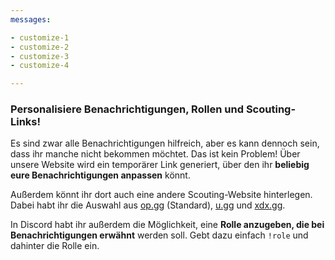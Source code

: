 ```yaml
---
messages:

- customize-1
- customize-2
- customize-3
- customize-4

---
```


### Personalisiere Benachrichtigungen, Rollen und Scouting-Links!

Es sind zwar alle Benachrichtigungen hilfreich, aber es kann dennoch sein, dass ihr manche nicht bekommen möchtet. Das
ist kein Problem!
Über unsere Website wird ein temporärer Link generiert, über den ihr **beliebig eure Benachrichtigungen anpassen**
könnt.

Außerdem könnt ihr dort auch eine andere Scouting-Website hinterlegen. Dabei habt ihr die Auswahl aus
[op.gg](https://euw.op.gg/multi/query=) (Standard), [u.gg](https://u.gg/multisearch?summoners=)
und [xdx.gg](https://xdx.gg/lol/multi/euw/).

In Discord habt ihr außerdem die Möglichkeit, eine **Rolle anzugeben, die bei Benachrichtigungen erwähnt** werden soll.
Gebt dazu einfach `!role` und dahinter die Rolle ein.

[comment]: <> (**"Feier ich!"**, meint _iTz Softeis_.)
